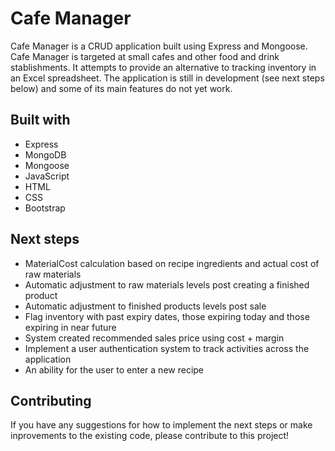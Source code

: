 # Cafe Manager

Cafe Manager is a CRUD application built using Express and Mongoose. Cafe Manager is targeted at small cafes and other food and drink stablishments. It attempts to provide an alternative to tracking inventory in an Excel spreadsheet. The application is still in development (see next steps below) and some of its main features do not yet work.

## Built with

* Express
* MongoDB
* Mongoose
* JavaScript
* HTML
* CSS
* Bootstrap

## Next steps

* MaterialCost calculation based on recipe ingredients and actual cost of raw materials
* Automatic adjustment to raw materials levels post creating a finished product 
* Automatic adjustment to finished products levels post sale
* Flag inventory with past expiry dates, those expiring today and those expiring in near future
* System created recommended sales price using cost + margin
* Implement a user authentication system to track activities across the application
* An ability for the user to enter a new recipe

## Contributing

If you have any suggestions for how to implement the next steps or make inprovements to the existing code, please contribute to this project!
